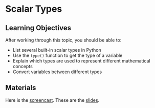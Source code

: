 # Scalar Types

## Learning Objectives

After working through this topic, you should be able to:

- List several built-in scalar types in Python
- Use the `type()` function to get the type of a variable
- Explain which types are used to represent different mathematical concepts
- Convert variables between different types

## Materials

Here is the
[screencast](https://electure.uni-bonn.de/paella7/ui/watch.html?id=151074a5-ea77-493f-9d2d-6f5651b37af4).
These are the [slides](python_basics-scalar_types.pdf).
